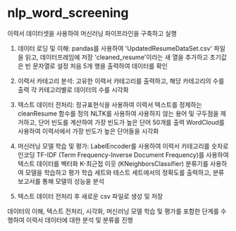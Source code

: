 # nlp_word_screening

이력서 데이터셋을 사용하여 머신러닝 파이프라인을 구축하고 실행

1. 데이터 로딩 및 이해:
  pandas를 사용하여 'UpdatedResumeDataSet.csv' 파일을 읽고, 데이터프레임에 저장
  'cleaned_resume'이라는 새 열을 추가하고 초기값은 빈 문자열로 설정
  처음 5개 행을 출력하여 데이터를 확인
  
2. 이력서 카테고리 분석:
  고유한 이력서 카테고리를 출력하고, 해당 카테고리의 수를 출력
  각 카테고리별로 데이터의 수를 시각화

3. 텍스트 데이터 전처리:
  정규표현식을 사용하여 이력서 텍스트를 정제하는 cleanResume 함수를 정의
  NLTK를 사용하여 사용하지 않는 용어 및 구두점을 제거하고, 단어 빈도를 계산하여 가장 빈도가 높은 단어 50개를 출력
  WordCloud를 사용하여 이력서에서 가장 빈도가 높은 단어들을 시각화

4. 머신러닝 모델 학습 및 평가:
  LabelEncoder를 사용하여 이력서 카테고리를 숫자로 인코딩
  TF-IDF (Term Frequency-Inverse Document Frequency)를 사용하여 텍스트 데이터를 벡터화
  K-최근접 이웃 (KNeighborsClassifier) 분류기를 사용하여 모델을 학습하고 평가
  학습 세트와 테스트 세트에서의 정확도를 출력하고, 분류 보고서를 통해 모델의 성능을 분석

5. 텍스트 데이터 전처리 후 새로운 csv 파일로 생성 및 저장
   
데이터의 이해, 텍스트 전처리, 시각화, 머신러닝 모델 학습 및 평가를 포함한 단계를 수행하여 이력서 데이터에 대한 분석 및 분류를 진행
